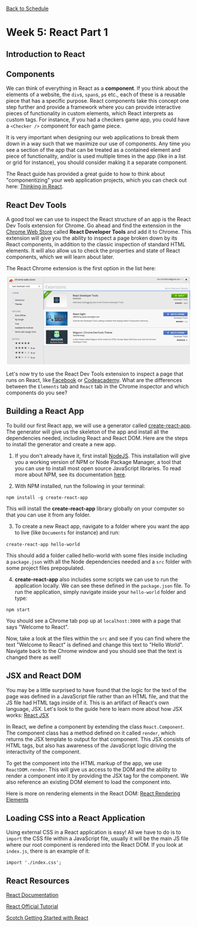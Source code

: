 [Back to Schedule](../schedule.md)

# Week 5: React Part 1

## Introduction to React

## Components

We can think of everything in React as a **component**. If you think about the elements of a website, the `div`s, `span`s, `p`s etc., each of these is a reusable piece that has a specific purpose. React components take this concept one step further and provide a framework where you can provide interactive pieces of functionality in custom elements, which React interprets as custom tags. For instance, if you had a checkers game app, you could have a `<Checker />` component for each game piece.

It is very important when designing our web applications to break them down in a way such that we maximize our use of components. Any time you see a section of the app that can be treated as a contained element and piece of functionality, and/or is used multiple times in the app (like in a list or grid for instance), you should consider making it a separate component.

The React guide has provided a great guide to how to think about "componentizing" your web application projects, which you can check out here: [Thinking in React](https://reactjs.org/docs/thinking-in-react.html).

## React Dev Tools

A good tool we can use to inspect the React structure of an app is the React Dev Tools extension for Chrome. Go ahead and find the extension in the [Chrome Web Store](https://chrome.google.com/webstore/) called **React Developer Tools** and add it to Chrome. This extension will give you the ability to inspect a page broken down by its React components, in addition to the classic inspection of standard HTML elements. It will also allow us to check the properties and state of React components, which we will learn about later.

The React Chrome extension is the first option in the list here:

![React Chrome Extension](../images/05/react-developer-tools.png)

Let's now try to use the React Dev Tools extension to inspect a page that runs on React, like [Facebook](https://www.facebook.com) or [Codeacademy](https://www.codeacademy.com). What are the differences between the `Elements` tab and `React` tab in the Chrome inspector and which components do you see?

## Building a React App

To build our first React app, we will use a generator called [create-react-app](https://github.com/facebookincubator/create-react-app). The generator will give us the skeleton of the app and install all the dependencies needed, including React and React DOM. Here are the steps to install the generator and create a new app.

1. If you don't already have it, first install [NodeJS](https://nodejs.org/en/). This installation will give you a working version of NPM or Node Package Manager, a tool that you can use to install most open source JavaScript libraries. To read more about NPM, see its documentation [here](https://docs.npmjs.com/getting-started/what-is-npm).

2. With NPM installed, run the following in your terminal:

```
npm install -g create-react-app
```

This will install the **create-react-app** library globally on your computer so that you can use it from any folder.

3. To create a new React app, navigate to a folder where you want the app to live (like `Documents` for instance) and run:

`create-react-app hello-world`

This should add a folder called hello-world with some files inside including a `package.json` with all the Node dependencies needed and a `src` folder with some project files prepopulated.

4. **create-react-app** also includes some scripts we can use to run the application locally. We can see these defined in the `package.json` file. To run the application, simply navigate inside your `hello-world` folder and type:

```
npm start
```

You should see a Chrome tab pop up at `localhost:3000` with a page that says "Welcome to React".

Now, take a look at the files within the `src` and see if you can find where the text "Welcome to React" is defined and change this text to "Hello World". Navigate back to the Chrome window and you should see that the text is changed there as well!

## JSX and React DOM

You may be a little surprised to have found that the logic for the text of the page was defined in a JavaScript file rather than an HTML file, and that the JS file had HTML tags inside of it. This is an artifact of React's own language, JSX. Let's look to the guide here to learn more about how JSX works: [React JSX](https://reactjs.org/docs/introducing-jsx.html)

In React, we define a component by extending the class `React.Component`. The component class has a method defined on it called `render`, which returns the JSX template to output for that component. This JSX consists of HTML tags, but also has awareness of the JavaScript logic driving the interactivity of the component.

To get the component into the HTML markup of the app, we use `ReactDOM.render`. This will give us access to the DOM and the ability to render a component into it by providing the JSX tag for the component. We also reference an existing DOM element to load the component into.

Here is more on rendering elements in the React DOM: [React Rendering Elements](https://reactjs.org/docs/rendering-elements.html)

## Loading CSS into a React Application

Using external CSS in a React application is easy! All we have to do is to `import` the CSS file within a JavaScript file, usually it will be the main JS file where our root component is rendered into the React DOM. If you look at `index.js`, there is an example of it:

```
import './index.css';
```

## React Resources

[React Documentation](https://reactjs.org/docs/hello-world.html)

[React Official Tutorial](https://reactjs.org/tutorial/tutorial.html)

[Scotch Getting Started with React](https://scotch.io/tutorials/learning-react-getting-started-and-concepts)